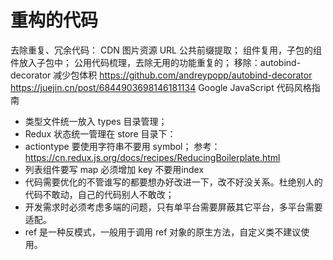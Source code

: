 # 重构的代码

去除重复、冗余代码：
CDN 图片资源 URL 公共前缀提取；
组件复用，子包的组件放入子包中；
公用代码梳理，去除无用的功能重复的；
移除：autobind-decorator 减少包体积 <https://github.com/andreypopp/autobind-decorator>
<https://juejin.cn/post/6844903698146181134> Google JavaScript 代码风格指南

- 类型文件统一放入 types 目录管理；
- Redux 状态统一管理在 store 目录下：
- actiontype 要使用字符串不要用 symbol； 参考：<https://cn.redux.js.org/docs/recipes/ReducingBoilerplate.html>
- 列表组件要写 map 必须增加 key 不要用index
- 代码需要优化的不管谁写的都要想办好改进一下，改不好没关系。杜绝别人的代码不敢动，自己的代码别人不敢改；
- 开发需求时必须考虑多端的问题，只有单平台需要屏蔽其它平台，多平台需要适配。
- ref 是一种反模式，一般用于调用 ref 对象的原生方法，自定义类不建议使用。
